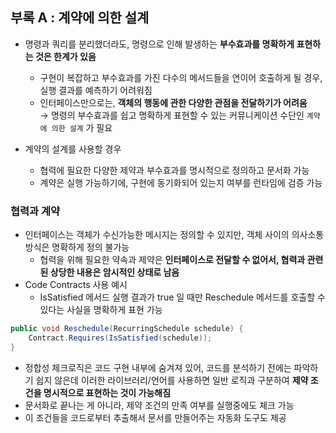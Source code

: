 ## 부록 A : 계약에 의한 설계

- 명령과 쿼리를 분리했더라도, 명령으로 인해 발생하는 **부수효과를 명확하게 표현하는 것은 한계가 있음**
    - 구현이 복잡하고 부수효과를 가진 다수의 메서드들을 연이어 호출하게 될 경우, 실행 결과를 예측하기 어려워짐
    - 인터페이스만으로는, **객체의 행동에 관한 다양한 관점을 전달하기가 어려움** <br>
    → 명령의 부수효과를 쉽고 명확하게 표현할 수 있는 커뮤니케이션 수단인 `계약에 의한 설계` 가 필요
    
- 계약의 설계를 사용할 경우
    - 협력에 필요한 다양한 제약과 부수효과를 명시적으로 정의하고 문서화 가능
    - 계약은 실행 가능하기에, 구현에 동기화되어 있는지 여부를 런타임에 검증 가능

### 협력과 계약

- 인터페이스는 객체가 수신가능한 메시지는 정의할 수 있지만, 객체 사이의 의사소통 방식은 명확하게 정의 불가능
    - 협력을 위해 필요한 약속과 제약은 **인터페이스로 전달할 수 없어서, 협력과 관련된 상당한 내용은 암시적인 상태로 남음**
- Code Contracts 사용 예시
    - IsSatisfied 메서드 실행 결과가 true 일 때만 Reschedule 메서드를 호출할 수 있다는 사실을 명확하게 표현 가능

```java
public void Reschedule(RecurringSchedule schedule) {
	Contract.Requires(IsSatisfied(schedule));
}
```

- 정합성 체크로직은 코드 구현 내부에 숨겨져 있어, 코드를 분석하기 전에는 파악하기 쉽지 않은데 이러한 라이브러리/언어를 사용하면 일반 로직과 구분하여 **제약 조건을 명시적으로 표현하는 것이 가능해짐**
- 문서화로 끝나는 게 아니라, 제약 조건의 만족 여부를 실행중에도 체크 가능
- 이 조건들을 코드로부터 추출해서 문서를 만들어주는 자동화 도구도 제공
